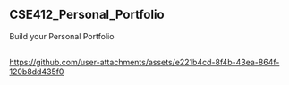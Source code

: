 ## CSE412_Personal_Portfolio
Build your Personal Portfolio

##
https://github.com/user-attachments/assets/e221b4cd-8f4b-43ea-864f-120b8dd435f0

